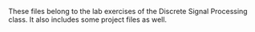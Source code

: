 These files belong to the lab exercises of the Discrete Signal Processing class. 
It also includes some project files as well. 
